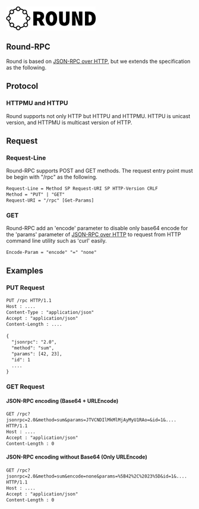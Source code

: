 ![round_logo](../img/round_logo.png)

## Round-RPC

Round is based on [JSON-RPC over HTTP][json-rpc-http], but we extends the specification as the following.

## Protocol

### HTTPMU and HTTPU

Round supports not only HTTP but HTTPU and HTTPMU. HTTPU is unicast version, and HTTPMU is multicast version of HTTP.

## Request

### Request-Line

Round-RPC supports POST and GET methods. The request entry point must be begin with "/rpc" as the following.

```
Request-Line = Method SP Request-URI SP HTTP-Version CRLF
Method = "PUT" | "GET"
Request-URI = "/rpc" [Get-Params]
```

### GET

Round-RPC add an 'encode' parameter to disable only base64 encode for the 'params' parameter of [JSON-RPC over HTTP][json-rpc-http] to request from HTTP command line utility such as 'curl' easily.

```
Encode-Param = "encode" "=" "none"
```

## Examples

### PUT Request

```
PUT /rpc HTTP/1.1
Host : ....
Content-Type : "application/json"
Accept : "application/json"
Content-Length : ....

{
  "jsonrpc": "2.0",
  "method": "sum",
  "params": [42, 23],
  "id": 1
  ....
}
```

### GET Request

#### JSON-RPC encoding (Base64 + URLEncode)

```
GET /rpc?jsonrpc=2.0&method=sum&params=JTVCNDIlMkMlMjAyMyU1RAo=&id=1&.... HTTP/1.1
Host : ....
Accept : "application/json"
Content-Length : 0

```

#### JSON-RPC encoding without Base64  (Only URLEncode)

```
GET /rpc?jsonrpc=2.0&method=sum&encode=none&params=%5B42%2C%2023%5D&id=1&.... HTTP/1.1
Host : ....
Accept : "application/json"
Content-Length : 0

```

[rpc]: http://en.wikipedia.org/wiki/Remote_procedure_call
[json-rpc]: http://www.jsonrpc.org/specification
[json-rpc-http]: http://jsonrpc.org/historical/json-rpc-over-http.html
